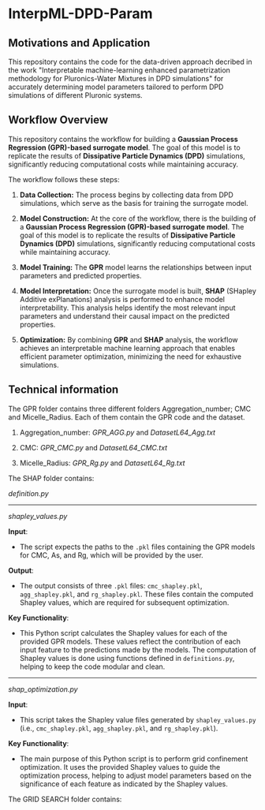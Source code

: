 # InterpML-DPD-Param

## Motivations and Application

This repository contains the code for the data-driven approach decribed in the work "Interpretable machine-learning enhanced parametrization methodology for Pluronics-Water Mixtures in DPD simulations" for accurately determining model parameters tailored to perform DPD simulations of different Pluronic systems.

## Workflow Overview

This repository contains the workflow for building a **Gaussian Process Regression (GPR)-based surrogate model**. The goal of this model is to replicate the results of **Dissipative Particle Dynamics (DPD)** simulations, significantly reducing computational costs while maintaining accuracy.  

The workflow follows these steps:  

1. **Data Collection:** The process begins by collecting data from DPD simulations, which serve as the basis for training the surrogate model.  

2. **Model Construction:** At the core of the workflow, there is the building of a **Gaussian Process Regression (GPR)-based surrogate model**. The goal of this model is to replicate the results of **Dissipative Particle Dynamics (DPD)** simulations, significantly reducing computational costs while maintaining accuracy.  

3. **Model Training:** The **GPR** model learns the relationships between input parameters and predicted properties.  

4. **Model Interpretation:** Once the surrogate model is built, **SHAP** (SHapley Additive exPlanations) analysis is performed to enhance model interpretability. This analysis helps identify the most relevant input parameters and understand their causal impact on the predicted properties.  

5. **Optimization:** By combining **GPR** and **SHAP** analysis, the workflow achieves an interpretable machine learning approach that enables efficient parameter optimization, minimizing the need for exhaustive simulations.  

## Technical information

The GPR folder contains three different folders Aggregation_number; CMC and Micelle_Radius. Each of them contain the GPR code and the dataset.

1. Aggregation_number: *GPR_AGG.py* and *DatasetL64_Agg.txt*
   
2. CMC: *GPR_CMC.py* and *DatasetL64_CMC.txt*
   
3. Micelle_Radius: *GPR_Rg.py* and *DatasetL64_Rg.txt*

The SHAP folder contains:

*definition.py*

---

*shapley_values.py*

**Input**:
- The script expects the paths to the `.pkl` files containing the GPR models for CMC, As, and Rg, which will be provided by the user.
  
**Output**:
- The output consists of three `.pkl` files: `cmc_shapley.pkl`, `agg_shapley.pkl`, and `rg_shapley.pkl`. These files contain the computed Shapley values, which are required for subsequent optimization.

**Key Functionality**:
- This Python script calculates the Shapley values for each of the provided GPR models. These values reflect the contribution of each input feature to the predictions made by the models. The computation of Shapley values is done using functions defined in `definitions.py`, helping to keep the code modular and clean.

---

*shap_optimization.py*

**Input**:
- This script takes the Shapley value files generated by `shapley_values.py` (i.e., `cmc_shapley.pkl`, `agg_shapley.pkl`, and `rg_shapley.pkl`).

**Key Functionality**:
- The main purpose of this Python script is to perform grid confinement optimization. It uses the provided Shapley values to guide the optimization process, helping to adjust model parameters based on the significance of each feature as indicated by the Shapley values.

The GRID SEARCH folder contains:

